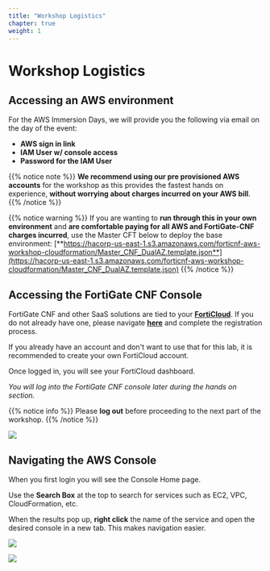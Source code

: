 ```yaml
---
title: "Workshop Logistics"
chapter: true
weight: 1
---
```



# Workshop Logistics

## Accessing an AWS environment

For the AWS Immersion Days, we will provide you the following via email on the day of the event:

  * **AWS sign in link**
  * **IAM User w/ console access**
  * **Password for the IAM User**

{{% notice note %}}
**We recommend using our pre provisioned AWS accounts** for the workshop as this provides the fastest hands on experience, **without worrying about charges incurred on your AWS bill**.
{{% /notice %}}

{{% notice warning %}}
If you are wanting to **run through this in your own environment** and **are comfortable paying for all AWS and FortiGate-CNF charges incurred**, use the Master CFT below to deploy the base environment: [**https://hacorp-us-east-1.s3.amazonaws.com/forticnf-aws-workshop-cloudformation/Master_CNF_DualAZ.template.json**](https://hacorp-us-east-1.s3.amazonaws.com/forticnf-aws-workshop-cloudformation/Master_CNF_DualAZ.template.json)
{{% /notice %}}


## Accessing the FortiGate CNF Console

FortiGate CNF and other SaaS solutions are tied to your [**FortiCloud**](https://support.fortinet.com/). If you do not already have one, please navigate [**here**](https://support.fortinet.com/cred/#/sign-up) and complete the registration process.

If you already have an account and don't want to use that for this lab, it is recommended to create your own FortiCloud account.

Once logged in, you will see your FortiCloud dashboard.

*You will log into the FortiGate CNF console later during the hands on section.*

{{% notice info %}}
Please **log out** before proceeding to the next part of the workshop.
{{% /notice %}}

![](../images/image-forticloud.png)

## Navigating the AWS Console

When you first login you will see the Console Home page.

Use the **Search Box** at the top to search for services such as EC2, VPC, CloudFormation, etc.

When the results pop up, **right click** the name of the service and open the desired console in a new tab. This makes navigation easier.

![](../images/image-awsconsole1.png)

![](../images/image-awsconsole2.png)
